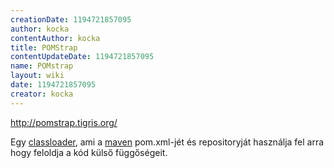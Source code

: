```yaml
---
creationDate: 1194721857095 
author: kocka 
contentAuthor: kocka 
title: POMStrap 
contentUpdateDate: 1194721857095 
name: POMstrap 
layout: wiki 
date: 1194721857095 
creator: kocka 
---
```

http://pomstrap.tigris.org/

Egy [classloader](classloader.html), ami a [maven](maven/maven2.html) pom.xml-jét és repositoryját használja fel arra hogy feloldja a kód külső függőségeit.


